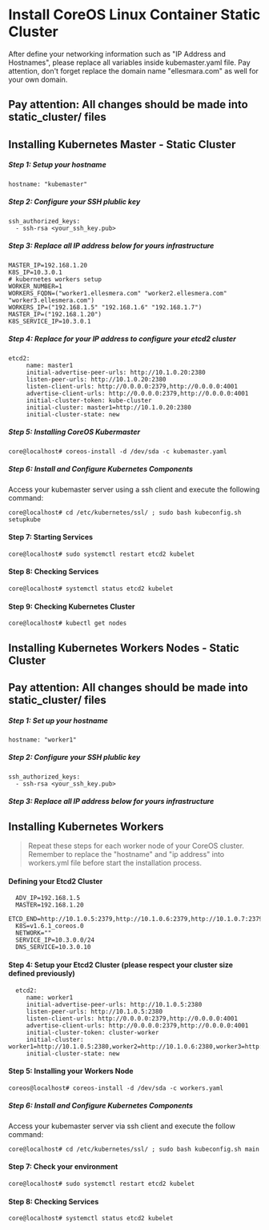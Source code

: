 # Install CoreOS Linux Container Static Cluster

After define your networking information such as "IP Address and Hostnames", please replace all variables inside kubemaster.yaml file. Pay attention, don't forget replace the domain name "ellesmara.com" as well for your own domain.

## Pay attention: All changes should be made into static_cluster/ files

## Installing Kubernetes Master - Static Cluster

##### Step 1: Setup your hostname

```
hostname: "kubemaster"
```

##### Step 2: Configure your SSH plublic key
```
ssh_authorized_keys:
  - ssh-rsa <your_ssh_key.pub>
```

##### Step 3: Replace all IP address below for yours infrastructure

```  
MASTER_IP=192.168.1.20
K8S_IP=10.3.0.1
# kubernetes workers setup
WORKER_NUMBER=1
WORKERS_FQDN=("worker1.ellesmera.com" "worker2.ellesmera.com" "worker3.ellesmera.com")
WORKERS_IP=("192.168.1.5" "192.168.1.6" "192.168.1.7")
MASTER_IP=("192.168.1.20")
K8S_SERVICE_IP=10.3.0.1
```

##### Step 4: Replace for your IP address to configure your etcd2 cluster

```
etcd2:
     name: master1
     initial-advertise-peer-urls: http://10.1.0.20:2380
     listen-peer-urls: http://10.1.0.20:2380
     listen-client-urls: http://0.0.0.0:2379,http://0.0.0.0:4001
     advertise-client-urls: http://0.0.0.0:2379,http://0.0.0.0:4001
     initial-cluster-token: kube-cluster
     initial-cluster: master1=http://10.1.0.20:2380
     initial-cluster-state: new
```

##### Step 5: Installing CoreOS Kubermaster

```
core@localhost# coreos-install -d /dev/sda -c kubemaster.yaml
```

##### Step 6: Install and Configure Kubernetes Components

Access your kubemaster server using a ssh client and execute the following command:

```
core@localhost# cd /etc/kubernetes/ssl/ ; sudo bash kubeconfig.sh setupkube
```

#### Step 7: Starting Services

```
core@localhost# sudo systemctl restart etcd2 kubelet
```

#### Step 8: Checking Services

```
core@localhost# systemctl status etcd2 kubelet
```

#### Step 9: Checking Kubernetes Cluster

```
core@localhost# kubectl get nodes
```

## Installing Kubernetes Workers Nodes - Static Cluster

## Pay attention: All changes should be made into static_cluster/ files

##### Step 1: Set up your hostname

```
hostname: "worker1"
```

##### Step 2: Configure your SSH plublic key
```
ssh_authorized_keys:
  - ssh-rsa <your_ssh_key.pub>
```

##### Step 3: Replace all IP address below for yours infrastructure


## Installing Kubernetes Workers

> Repeat these steps for each worker node of your CoreOS cluster. Remember to replace the "hostname" and "ip address" into workers.yml file before start the installation process.

#### Defining your Etcd2 Cluster
```
  ADV_IP=192.168.1.5
  MASTER=192.168.1.20 
  ETCD_END=http://10.1.0.5:2379,http://10.1.0.6:2379,http://10.1.0.7:2379
  K8S=v1.6.1_coreos.0
  NETWORK=""
  SERVICE_IP=10.3.0.0/24
  DNS_SERVICE=10.3.0.10
```

#### Step 4: Setup your Etcd2 Cluster (please respect your cluster size defined previously)

```
  etcd2:
     name: worker1
     initial-advertise-peer-urls: http://10.1.0.5:2380
     listen-peer-urls: http://10.1.0.5:2380
     listen-client-urls: http://0.0.0.0:2379,http://0.0.0.0:4001
     advertise-client-urls: http://0.0.0.0:2379,http://0.0.0.0:4001
     initial-cluster-token: cluster-worker
     initial-cluster: worker1=http://10.1.0.5:2380,worker2=http://10.1.0.6:2380,worker3=http://10.1.0.7:2380
     initial-cluster-state: new
```

#### Step 5: Installing your Workers Node

```
coreos@localhost# coreos-install -d /dev/sda -c workers.yaml
```

##### Step 6: Install and Configure Kubernetes Components

Access your kubemaster server via ssh client and execute the follow command:

```
core@localhost# cd /etc/kubernetes/ssl/ ; sudo bash kubeconfig.sh main
```

#### Step 7: Check your environment

```
core@localhost# sudo systemctl restart etcd2 kubelet
```
#### Step 8: Checking Services

```
core@localhost# systemctl status etcd2 kubelet
```
